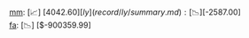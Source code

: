 [mm](record/mm/summary.md): [📈] [$4042.60]  
[ly](record/ly/summary.md): [📉] [$-2587.00]  
[fa](record/fa/summary.md): [📉] [$-900359.99]  
